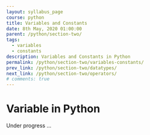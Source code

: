 ```yaml
---
layout: syllabus_page
course: python
title: Variables and Constants
date: 8th May, 2020 01:00:00
parent: /python/section-two/
tags:
  - variables
  - constants
description: Variables and Constants in Python
permalink: /python/section-two/variables-constants/
prev_link: /python/section-two/datatypes/
next_link: /python/section-two/operators/
# comments: true
---
```


# Variable in Python

Under progress ...
